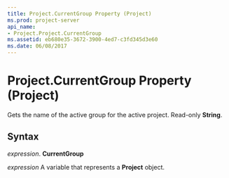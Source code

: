 ```yaml
---
title: Project.CurrentGroup Property (Project)
ms.prod: project-server
api_name:
- Project.Project.CurrentGroup
ms.assetid: eb680e35-3672-3900-4ed7-c3fd345d3e60
ms.date: 06/08/2017
---
```



# Project.CurrentGroup Property (Project)

Gets the name of the active group for the active project. Read-only **String**.


## Syntax

 _expression_. **CurrentGroup**

 _expression_ A variable that represents a **Project** object.


